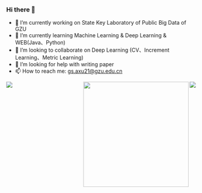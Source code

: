### Hi there 👋

- 🔭 I’m currently working on State Key Laboratory of Public Big Data of GZU
- 🌱 I’m currently learning Machine Learning & Deep Learning & WEB(Java、Python)
- 👯 I’m looking to collaborate on Deep Learning (CV、Increment Learning、Metric Learning)
- 🤔 I’m looking for help with writing paper
- 📫 How to reach me: gs.axu21@gzu.edu.cn
<img align="left" src="https://github-readme-stats.vercel.app/api/top-langs/?username=Xu1Aan&hide_border=true">
<img align="right" src="https://github-readme-stats.vercel.app/api?username=Xu1Aan&show_icons=true&hide_border=true">
<div>
 <img align="right" height="280" src="https://pic2.zhimg.com/v2-28020003d4a493c78d8202ba6c35f179_b.webp">
 </div>
